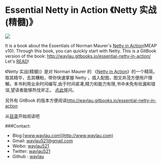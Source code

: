 # Essential Netty in Action 《Netty 实战(精髓)》

![](../images/netty-in-action-logo.jpg)

It is a book about the Essentials of Norman Maurer's [Netty in Action](http://manning.com/maurer/)(MEAP v10). Through this book, you can quickly start with Netty. This is a GitBook version of the book: <http://waylau.gitbooks.io/essential-netty-in-action/>
Let's [READ](SUMMARY.md)!

《Netty 实战(精髓)》是对 Norman Maurer 的 《[Netty in Action](http://manning.com/maurer/)》的一个精简。取其精华，去其糟粕，带你快速掌握 Netty ，插入配图，图文并茂方便用户理解。本书利用业余时间编写,由于时间紧凑,精力和能力有限,书中未免有纰漏和错误,望读者能够热忱斧正。 [点此](https://github.com/waylau/essential-netty-in-action)提问。

另外有 GitBook 的版本方便阅读<http://waylau.gitbooks.io/essential-netty-in-action>

从[目录](SUMMARY.md)开始阅读吧

###Contact:

* Blog:[www.waylau.com](http://www.waylau.com)
* Gmail: [waylau521@gmail.com](mailto:waylau521@gmail.com)
* Weibo: [waylau521](http://weibo.com/waylau521)
* Twitter: [waylau521](https://twitter.com/waylau521)
* Github : [waylau](https://github.com/waylau)
